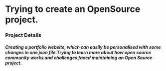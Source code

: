 # Trying to create an OpenSource project.

### Project Details
##### Creating a portfolio website, which can easily be personalised with some changes in one json file.Trying to learn more about how open source community works and challenges faced maintaining an Open Source project.
